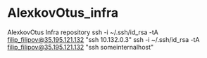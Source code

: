# AlexkovOtus_infra
AlexkovOtus Infra repository
ssh -i ~/.ssh/id_rsa -tA filip_filipov@35.195.121.132 "ssh 10.132.0.3"
ssh -i ~/.ssh/id_rsa -tA filip_filipov@35.195.121.132 "ssh someinternalhost"
